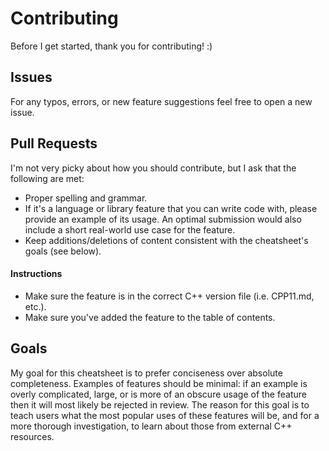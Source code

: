 # Contributing
Before I get started, thank you for contributing! :)

## Issues
For any typos, errors, or new feature suggestions feel free to open a new issue.

## Pull Requests
I'm not very picky about how you should contribute, but I ask that the following are met:
* Proper spelling and grammar.
* If it's a language or library feature that you can write code with, please provide an
example of its usage. An optimal submission would also include a short real-world use case for the feature.
* Keep additions/deletions of content consistent with the cheatsheet's goals (see below).

#### Instructions
* Make sure the feature is in the correct C++ version file (i.e. CPP11.md, etc.).
* Make sure you've added the feature to the table of contents.

## Goals
My goal for this cheatsheet is to prefer conciseness over absolute completeness. Examples of features should be minimal: if an example is overly complicated, large, or is more of an obscure usage of the feature then it will most likely be rejected in review. The reason for this goal is to teach users what the most popular uses of these features will be, and for a more thorough investigation, to learn about those from external C++ resources.
